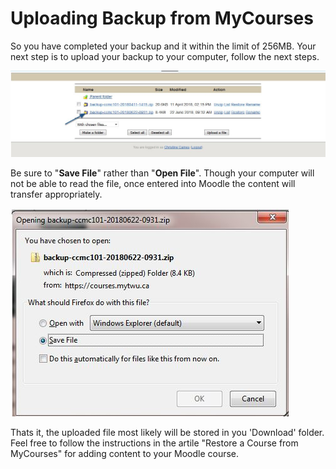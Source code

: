 # Uploading Backup from MyCourses

So you have completed your backup and it within the limit of 256MB. Your next step is to upload your backup to your computer, follow the next steps.

![](../.gitbook/assets/cap-1.JPG)

Be sure to "**Save File**" rather than "**Open File**". Though your computer will not be able to read the file, once entered into Moodle the content will transfer appropriately. 

![](../.gitbook/assets/cap-2.JPG)

Thats it, the uploaded file most likely will be stored in you 'Download' folder. Feel free to follow the instructions in the artile "Restore a Course from MyCourses" for adding content to your Moodle course. 

